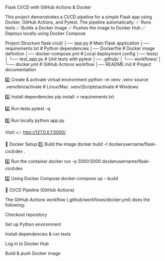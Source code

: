 Flask CI/CD with GitHub Actions & Docker

This project demonstrates a CI/CD pipeline for a simple Flask app using Docker, GitHub Actions, and Pytest.
The pipeline automatically:
✅ Runs tests
✅ Builds a Docker image
✅ Pushes the image to Docker Hub
✅ Deploys locally using Docker Compose

Project Structure
flask-cicd/
│── app.py                 # Main Flask application
│── requirements.txt       # Python dependencies
│── Dockerfile             # Docker image definition
│── docker-compose.yml     # Local deployment config
│── tests/
│    └── test_app.py       # Unit tests with pytest
│── .github/
│    └── workflows/
│         └── docker.yml   # GitHub Actions workflow
│── README.md              # Project documentation


2️⃣ Create & activate virtual environment
python -m venv .venv
source .venv/bin/activate   # Linux/Mac
.venv\Scripts\activate      # Windows

3️⃣ Install dependencies
pip install -r requirements.txt

4️⃣ Run tests
pytest -q

5️⃣ Run locally
python app.py


Visit: 👉 http://127.0.0.1:5000/

🐳 Docker Setup
1️⃣ Build the image
docker build -t dockerusername/flask-cicd:dev .

2️⃣ Run the container
docker run -p 5000:5000 dockerusername/flask-cicd:dev

3️⃣ Using Docker Compose
docker-compose up --build

🔄 CI/CD Pipeline (GitHub Actions)

The GitHub Actions workflow (.github/workflows/docker.yml) does the following:

Checkout repository

Set up Python environment

Install dependencies & run tests

Log in to Docker Hub

Build & push Docker image
